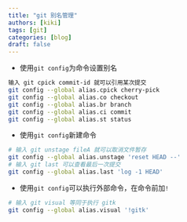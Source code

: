 ```yaml
---
title: "git 别名管理"
authors: [kiki]
tags: [git]
categories: [blog]
draft: false
---
```


- 使用`git config`为命令设置别名

```sh
输入 git cpick commit-id 就可以引用某次提交
git config --global alias.cpick cherry-pick
git config --global alias.co checkout
git config --global alias.br branch
git config --global alias.ci commit
git config --global alias.st status
```

- 使用`git config`新建命令

```sh
# 输入 git unstage fileA 就可以取消文件暂存
git config --global alias.unstage 'reset HEAD --'
# 输入 git last 可以查看最后一次提交
git config --global alias.last 'log -1 HEAD'
```

- 使用`git config`可以执行外部命令，在命令前加`!`

```sh
# 输入 git visual 等同于执行 gitk
git config --global alias.visual '!gitk'
```
